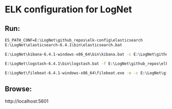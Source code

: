 ELK configuration for LogNet
====

## Run:

```cmd
ES_PATH_CONF=E:\LogNet\github_repos\elk-config\elasticsearch
E:\LogNet\elasticsearch-6.4.1\bin\elasticsearch.bat

E:\LogNet\kibana-6.4.1-windows-x86_64\bin\kibana.bat -c E:\LogNet\github_repos\elk-config\kibana.yml

E:\LogNet\logstash-6.4.1\bin\logstash.bat -f E:\LogNet\github_repos\elk-config\logstash.conf

E:\LogNet\filebeat-6.4.1-windows-x86_64\filebeat.exe -e -c E:\LogNet\github_repos\elk-config\filebeat.yml
```

## Browse:

http://localhost:5601
